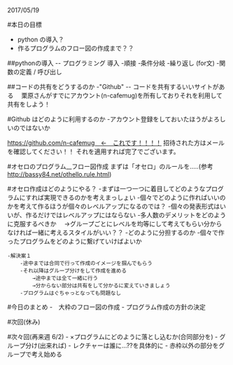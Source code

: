2017/05/19


#本日の目標
- python の導入？
- 作るプログラムのフロー図の作成まで？？


##pythonの導入 -- プログラミング 導入
	-順接
	-条件分岐
	-繰り返し (for文)
	-関数の定義 / 呼び出し

##コードの共有をどうするのか
	-"Github" -- コードを共有するいいサイトがある
	　栗原さんがすでにアカウント(n-cafemug)を所有しておりそれを利用して共有をしよう！

#Github はどのように利用するのか
	-アカウント登録をしておいたほうがよろしいのではないか


https://github.com/n-cafemug　←　これです！！！！
招待された方はメールを確認してください！！
それを適用すれば完了でございます。

#オセロのプログラム__フロー図作成
まずは「オセロ」のルールを.....(参考 http://bassy84.net/othello.rule.html)

#オセロ作成はどのようにやる？
	-まずは一つ一つに着目してどのようなプログラムにすれば実現できるのかを考えまっしょい
	-個々でどのように作ればいいのかを考えて作るほうが個々のレベルアップになるのでは？
	-個々の発表形式はいいが、作るだけではレベルアップにはならない
	-多人数のデメリットをどのように克服するべきか
	　→グループごとにレベルを均等にして考えてもらい分からなければ一緒に考えるスタイルがいい？？
		-どのように分担するのか
		-個々で作ったプログラムをどのように繋げていけばよいか
	
	-解決案１
		-途中までは合同で行って作成のイメージを掴んでもらう
		-それ以降はグループ分けをして作成を進める
			→途中までは全て一緒に行う
			→分からない部分は共有をして分かるに変えていきましょう
		-プログラムはぐちゃっとなっても問題なし



#今日のまとめ
	-　大枠のフロー図の作成
	- プログラム作成の方針の決定

#次回(休み)　

#次々回(再来週 6/2)
	- ×プログラムにどのように落とし込むか(合同部分を)
	- グループ分け(出来れば)
	- レクチャーは誰に...??を具体的に
	- 赤枠以外の部分をグループで考え始める
